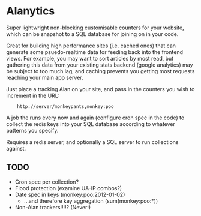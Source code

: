 Alanytics
=========

Super lightwright non-blocking customisable counters for your website,
which can be snapshot to a SQL database for joining on in your code.

Great for building high performance sites (i.e. cached ones) that can
generate some psuedo-realtime data for feeding back into the frontend
views.  For example, you may want to sort articles by most read,
but gathering this data from your existing stats backend (google analytics)
may be subject to too much lag, and caching prevents you getting most
requests reaching your main app server.

Just place a tracking Alan on your site, and pass in the counters you wish
to increment in the URL:

```
    http://server/monkeypants,monkey:poo
```

A job the runs every now and again (configure cron spec in the code) to
collect the redis keys into your SQL database according to whatever patterns
you specify.

Requires a redis server, and optionally a SQL server to run collections
against.

TODO
----

  * Cron spec per collection?
  * Flood protection (examine UA-IP combos?)
  * Date spec in keys (monkey:poo:2012-01-02)
    * ...and therefore key aggregation (sum(monkey:poo:*))
  * Non-Alan trackers!!!!? (Never!)
